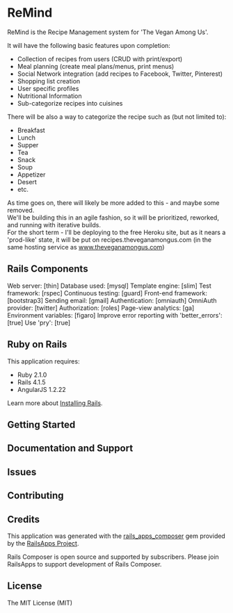 ReMind
================
ReMind is the Recipe Management system for 'The Vegan Among Us'.

It will have the following basic features upon completion:

* Collection of recipes from users (CRUD with print/export)
* Meal planning (create meal plans/menus, print menus)
* Social Network integration (add recipes to Facebook, Twitter, Pinterest)
* Shopping list creation
* User specific profiles
* Nutritional Information
* Sub-categorize recipes into cuisines


There will be also a way to categorize the recipe such as (but not limited to):

* Breakfast
* Lunch
* Supper
* Tea
* Snack
* Soup
* Appetizer
* Desert
* etc.

As time goes on, there will likely be more added to this - and maybe some removed.  
We'll be building this in an agile fashion, so it will be prioritized, reworked, and running with iterative builds.  
For the short term - I'll be deploying to the free Heroku site, but as it nears a 'prod-like' state, it will be put on 
recipes.theveganamongus.com (in the same hosting service as www.theveganamongus.com)

Rails Components
----------------

Web server: [thin]
Database used: [mysql]
Template engine: [slim]
Test framework: [rspec]
Continuous testing: [guard]
Front-end framework: [bootstrap3]
Sending email: [gmail]
Authentication: [omniauth]
OmniAuth provider: [twitter]
Authorization: [roles]
Page-view analytics: [ga]
Environment variables: [figaro]
Improve error reporting with 'better_errors': [true]
Use 'pry': [true]


Ruby on Rails
-------------

This application requires:

- Ruby 2.1.0
- Rails 4.1.5
- AngularJS 1.2.22

Learn more about [Installing Rails](http://railsapps.github.io/installing-rails.html).

Getting Started
---------------

Documentation and Support
-------------------------

Issues
-------------

Contributing
------------

Credits
-------
This application was generated with the [rails_apps_composer](https://github.com/RailsApps/rails_apps_composer) gem
provided by the [RailsApps Project](http://railsapps.github.io/).

Rails Composer is open source and supported by subscribers. Please join RailsApps to support development of Rails Composer.

License
-------
The MIT License (MIT)